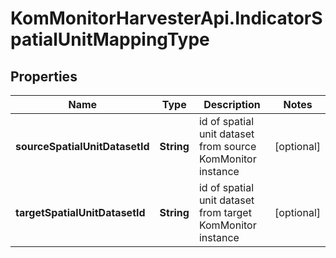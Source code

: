 # KomMonitorHarvesterApi.IndicatorSpatialUnitMappingType

## Properties
Name | Type | Description | Notes
------------ | ------------- | ------------- | -------------
**sourceSpatialUnitDatasetId** | **String** | id of spatial unit dataset from source KomMonitor instance | [optional] 
**targetSpatialUnitDatasetId** | **String** | id of spatial unit dataset from target KomMonitor instance | [optional] 
